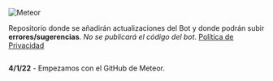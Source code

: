 ![Meteor](https://i.imgur.com/r54VvVA.png "el mejor bot")

Repositorio donde se añadirán actualizaciones del Bot y donde podrán subir **errores/sugerencias**. _No se publicará el código del bot_.
[Política de Privacidad](https://nxco.gitbook.io/meteor-pp)

```

```

**4/1/22** - Empezamos con el GitHub de Meteor.
